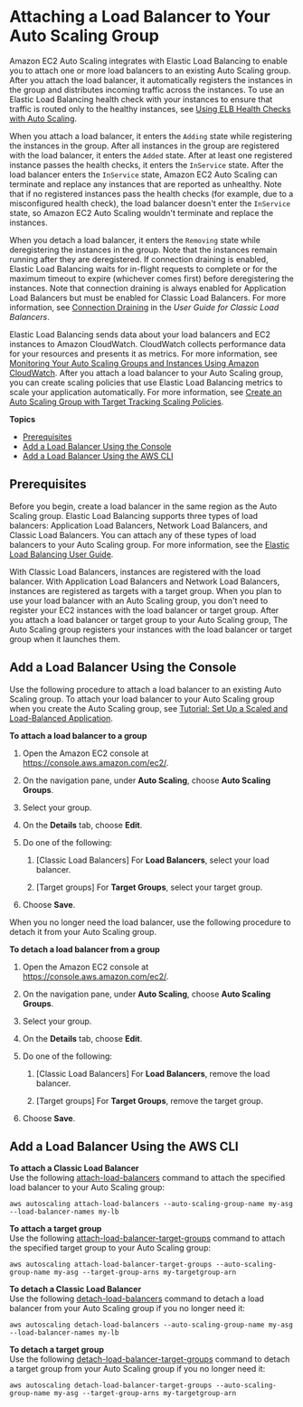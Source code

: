 # Attaching a Load Balancer to Your Auto Scaling Group<a name="attach-load-balancer-asg"></a>

Amazon EC2 Auto Scaling integrates with Elastic Load Balancing to enable you to attach one or more load balancers to an existing Auto Scaling group\. After you attach the load balancer, it automatically registers the instances in the group and distributes incoming traffic across the instances\. To use an Elastic Load Balancing health check with your instances to ensure that traffic is routed only to the healthy instances, see [Using ELB Health Checks with Auto Scaling](as-add-elb-healthcheck.md)\.

When you attach a load balancer, it enters the `Adding` state while registering the instances in the group\. After all instances in the group are registered with the load balancer, it enters the `Added` state\. After at least one registered instance passes the health checks, it enters the `InService` state\. After the load balancer enters the `InService` state, Amazon EC2 Auto Scaling can terminate and replace any instances that are reported as unhealthy\. Note that if no registered instances pass the health checks \(for example, due to a misconfigured health check\), the load balancer doesn't enter the `InService` state, so Amazon EC2 Auto Scaling wouldn't terminate and replace the instances\.

When you detach a load balancer, it enters the `Removing` state while deregistering the instances in the group\. Note that the instances remain running after they are deregistered\. If connection draining is enabled, Elastic Load Balancing waits for in\-flight requests to complete or for the maximum timeout to expire \(whichever comes first\) before deregistering the instances\. Note that connection draining is always enabled for Application Load Balancers but must be enabled for Classic Load Balancers\. For more information, see [Connection Draining](http://docs.aws.amazon.com/elasticloadbalancing/latest/classic/config-conn-drain.html) in the *User Guide for Classic Load Balancers*\.

Elastic Load Balancing sends data about your load balancers and EC2 instances to Amazon CloudWatch\. CloudWatch collects performance data for your resources and presents it as metrics\. For more information, see [Monitoring Your Auto Scaling Groups and Instances Using Amazon CloudWatch](as-instance-monitoring.md)\. After you attach a load balancer to your Auto Scaling group, you can create scaling policies that use Elastic Load Balancing metrics to scale your application automatically\. For more information, see [Create an Auto Scaling Group with Target Tracking Scaling Policies](as-scaling-target-tracking.md#policy_creating)\.

**Topics**
+ [Prerequisites](#as-add-load-balancer-prerequisites)
+ [Add a Load Balancer Using the Console](#as-add-load-balancer-console)
+ [Add a Load Balancer Using the AWS CLI](#as-add-load-balancer-aws-cli)

## Prerequisites<a name="as-add-load-balancer-prerequisites"></a>

Before you begin, create a load balancer in the same region as the Auto Scaling group\. Elastic Load Balancing supports three types of load balancers: Application Load Balancers, Network Load Balancers, and Classic Load Balancers\. You can attach any of these types of load balancers to your Auto Scaling group\. For more information, see the [Elastic Load Balancing User Guide](http://docs.aws.amazon.com/elasticloadbalancing/latest/userguide/)\.

With Classic Load Balancers, instances are registered with the load balancer\. With Application Load Balancers and Network Load Balancers, instances are registered as targets with a target group\. When you plan to use your load balancer with an Auto Scaling group, you don't need to register your EC2 instances with the load balancer or target group\. After you attach a load balancer or target group to your Auto Scaling group, The Auto Scaling group registers your instances with the load balancer or target group when it launches them\.

## Add a Load Balancer Using the Console<a name="as-add-load-balancer-console"></a>

Use the following procedure to attach a load balancer to an existing Auto Scaling group\. To attach your load balancer to your Auto Scaling group when you create the Auto Scaling group, see [Tutorial: Set Up a Scaled and Load\-Balanced Application](as-register-lbs-with-asg.md)\.

**To attach a load balancer to a group**

1. Open the Amazon EC2 console at [https://console\.aws\.amazon\.com/ec2/](https://console.aws.amazon.com/ec2/)\.

1. On the navigation pane, under **Auto Scaling**, choose **Auto Scaling Groups**\.

1. Select your group\.

1. On the **Details** tab, choose **Edit**\.

1. Do one of the following:

   1. \[Classic Load Balancers\] For **Load Balancers**, select your load balancer\.

   1. \[Target groups\] For **Target Groups**, select your target group\.

1. Choose **Save**\.

When you no longer need the load balancer, use the following procedure to detach it from your Auto Scaling group\.

**To detach a load balancer from a group**

1. Open the Amazon EC2 console at [https://console\.aws\.amazon\.com/ec2/](https://console.aws.amazon.com/ec2/)\.

1. On the navigation pane, under **Auto Scaling**, choose **Auto Scaling Groups**\.

1. Select your group\.

1. On the **Details** tab, choose **Edit**\.

1. Do one of the following:

   1. \[Classic Load Balancers\] For **Load Balancers**, remove the load balancer\.

   1. \[Target groups\] For **Target Groups**, remove the target group\.

1. Choose **Save**\.

## Add a Load Balancer Using the AWS CLI<a name="as-add-load-balancer-aws-cli"></a>

**To attach a Classic Load Balancer**  
Use the following [attach\-load\-balancers](http://docs.aws.amazon.com/cli/latest/reference/autoscaling/attach-load-balancers.html) command to attach the specified load balancer to your Auto Scaling group:

```
aws autoscaling attach-load-balancers --auto-scaling-group-name my-asg --load-balancer-names my-lb
```

**To attach a target group**  
Use the following [attach\-load\-balancer\-target\-groups](http://docs.aws.amazon.com/cli/latest/reference/autoscaling/attach-load-balancer-target-groups.html) command to attach the specified target group to your Auto Scaling group:

```
aws autoscaling attach-load-balancer-target-groups --auto-scaling-group-name my-asg --target-group-arns my-targetgroup-arn
```

**To detach a Classic Load Balancer**  
Use the following [detach\-load\-balancers](http://docs.aws.amazon.com/cli/latest/reference/autoscaling/detach-load-balancers.html) command to detach a load balancer from your Auto Scaling group if you no longer need it:

```
aws autoscaling detach-load-balancers --auto-scaling-group-name my-asg --load-balancer-names my-lb
```

**To detach a target group**  
Use the following [detach\-load\-balancer\-target\-groups](http://docs.aws.amazon.com/cli/latest/reference/autoscaling/detach-load-balancer-target-groups.html) command to detach a target group from your Auto Scaling group if you no longer need it:

```
aws autoscaling detach-load-balancer-target-groups --auto-scaling-group-name my-asg --target-group-arns my-targetgroup-arn
```